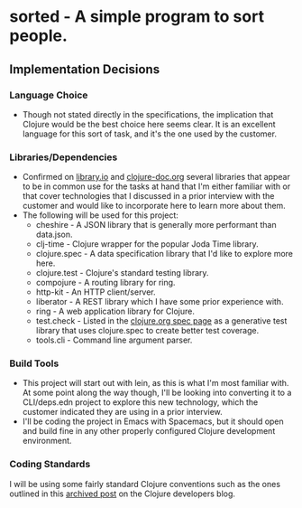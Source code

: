 sorted - A simple program to sort people.
=====================================================

Implementation Decisions
-----------------------------

### Language Choice
* Though not stated directly in the specifications, the implication that Clojure
would be the best choice here seems clear. It is an excellent language for this
sort of task, and it's the one used by the customer.

### Libraries/Dependencies
* Confirmed on [library.io](https://libraries.io/search?languages=Clojure&order=desc&sort=dependent_repos_count)
and [clojure-doc.org](http://clojure-doc.org/articles/ecosystem/libraries_directory.html)
several libraries that appear to be in common use for the tasks at hand that I'm either
familiar with or that cover technologies that I discussed in a prior interview with the
customer and would like to incorporate here to learn more about them.
* The following will be used for this project:
  - cheshire - A JSON library that is generally more performant than data.json.
  - clj-time - Clojure wrapper for the popular Joda Time library.
  - clojure.spec - A data specification library that I'd like to explore more here.
  - clojure.test - Clojure's standard testing library.
  - compojure - A routing library for ring.
  - http-kit - An HTTP client/server.
  - liberator - A REST library which I have some prior experience with.
  - ring - A web application library for Clojure.
  - test.check - Listed in the [clojure.org spec page](https://clojure.org/about/spec)
as a generative test library that uses clojure.spec to create better test coverage.
  - tools.cli - Command line argument parser.

### Build Tools
* This project will start out with lein, as this is what I'm most familiar with. At some
point along the way though, I'll be looking into converting it to a CLI/deps.edn project
to explore this new technology, which the customer indicated they are using in a prior
interview.
* I'll be coding the project in Emacs with Spacemacs, but it should open and build fine
in any other properly configured Clojure development environment.

### Coding Standards
I will be using some fairly standard Clojure conventions such as the ones outlined in
this [archived post](https://web.archive.org/web/20181116030946/http://dev.clojure.org/display/community/Library+Coding+Standards) on the Clojure developers blog.
